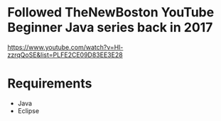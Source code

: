 # Followed TheNewBoston YouTube Beginner Java series back in 2017
https://www.youtube.com/watch?v=Hl-zzrqQoSE&list=PLFE2CE09D83EE3E28

# Requirements
* Java
* Eclipse